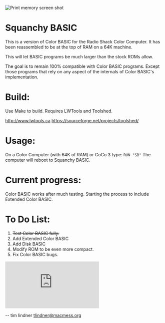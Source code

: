 ![Print memory screen shot](https://user-images.githubusercontent.com/3808/131069348-f74a8ee2-414b-41bf-a1ec-1d5e8fbf3736.png)

Squanchy BASIC
==============
This is a version of Color BASIC for the Radio Shack Color Computer. It has been reassembled to be at the top of RAM on a 64K machine.

This will let BASIC programs be much larger than the stock ROMs allow.

The goal is to remain 100% compatible with Color BASIC programs. Except those programs that rely on any aspect of the internals of Color BASIC's implementation.

Build:
======
Use Make to build. Requires LWTools and Toolshed.

http://www.lwtools.ca
https://sourceforge.net/projects/toolshed/

Usage:
======
On a Color Computer (with 64K of RAM) or CoCo 3 type:
```RUN "SB"```
The computer will reboot to Squanchy BASIC.

Current progress:
=================
Color BASIC works after much testing. Starting the process to include Extended Color BASIC.

To Do List:
===========
1. ~~Test Color BASIC fully.~~
2. Add Extended Color BASIC
3. Add Disk BASIC
4. Modify ROM to be even more compact.
5. Fix Color BASIC bugs.

![Memory Table](https://github.com/tlindner/Squanchy-BASIC/files/7078124/Memory.Table.pdf)

--
tim lindner
tlindner@macmess.org
